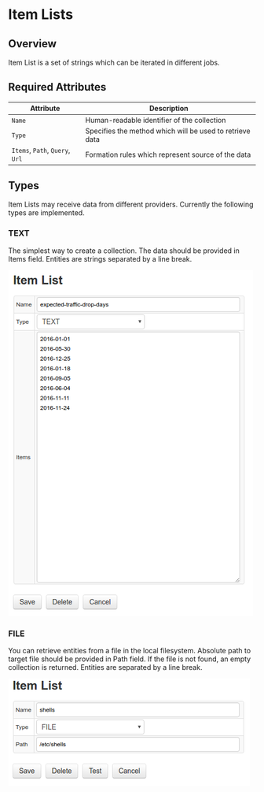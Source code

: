 # Item Lists

## Overview

Item List is a set of strings which can be iterated in different jobs.

## Required Attributes

**Attribute** | Description
----- | -----
 `Name` | Human-readable identifier of the collection 
 `Type` | Specifies the method which will be used to retrieve data
 `Items`, `Path`, `Query`, `Url` | Formation rules which represent source of the data

## Types

Item Lists may receive data from different providers. Currently the following types are implemented.

### TEXT

The simplest way to create a collection. The data should be provided in Items field. Entities are strings separated by a line break.

![TEXT Type](collection_text_type.png)

### FILE

You can retrieve entities from a file in the local filesystem. Absolute path to target file should be provided in Path field. If the file is not found, an empty collection is returned. Entities are separated by a line break.

![TEXT Type](collection_file_type.png)
